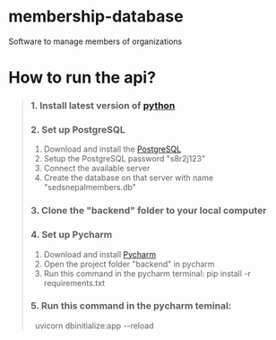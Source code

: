# membership-database
Software to manage members of organizations
# How to run the api?
> ### 1. Install latest version of [python](https://www.python.org/downloads/)
> ### 2. Set up PostgreSQL
> 1. Download and install the [PostgreSQL](https://www.postgresql.org/download/windows/)
> 2. Setup the PostgreSQL password "s8r2j123"
> 3. Connect the available server
> 4. Create the database on that server with name "sedsnepalmembers.db"
> ### 3. Clone the "backend" folder to your local computer
> ### 4. Set up Pycharm
> 1. Download and install [Pycharm](https://www.jetbrains.com/pycharm/download/#section=windows)
> 2. Open the project folder "backend" in pycharm
> 3. Run this command in the pycharm terminal: pip install -r requirements.txt
> ### 5. Run this command in the pycharm teminal:
> &nbsp; uvicorn dbinitialize:app --reload
